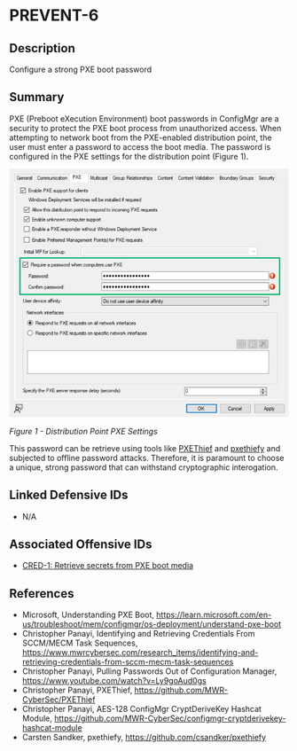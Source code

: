 # PREVENT-6

## Description
Configure a strong PXE boot password

## Summary

PXE (Preboot eXecution Environment) boot passwords in ConfigMgr are a security to protect the PXE boot process from unauthorized access. When attempting to network boot from the PXE-enabled distribution point, the user must enter a password to access the boot media. The password is configured in the PXE settings for the distribution point (Figure 1).

![Figure 1](./prevent-6_pxe-password.png)

_Figure 1 - Distribution Point PXE Settings_

This password can be retrieve using tools like [PXEThief](https://github.com/MWR-CyberSec/PXEThief) and [pxethiefy](https://github.com/csandker/pxethiefy) and subjected to offline password attacks. Therefore, it is paramount to choose a unique, strong password that can withstand cryptographic interogation.

## Linked Defensive IDs
- N/A

## Associated Offensive IDs
- [CRED-1: Retrieve secrets from PXE boot media](../../../attack-techniques/CRED/CRED-1/cred-1_description.md)

## References
- Microsoft, Understanding PXE Boot, https://learn.microsoft.com/en-us/troubleshoot/mem/configmgr/os-deployment/understand-pxe-boot
- Christopher Panayi, Identifying and Retrieving Credentials From SCCM/MECM Task Sequences, https://www.mwrcybersec.com/research_items/identifying-and-retrieving-credentials-from-sccm-mecm-task-sequences
- Christopher Panayi, Pulling Passwords Out of Configuration Manager, https://www.youtube.com/watch?v=Ly9goAud0gs
- Christopher Panayi, PXEThief, https://github.com/MWR-CyberSec/PXEThief
- Christopher Panayi, AES-128 ConfigMgr CryptDeriveKey Hashcat Module, https://github.com/MWR-CyberSec/configmgr-cryptderivekey-hashcat-module
- Carsten Sandker, pxethiefy, https://github.com/csandker/pxethiefy​


